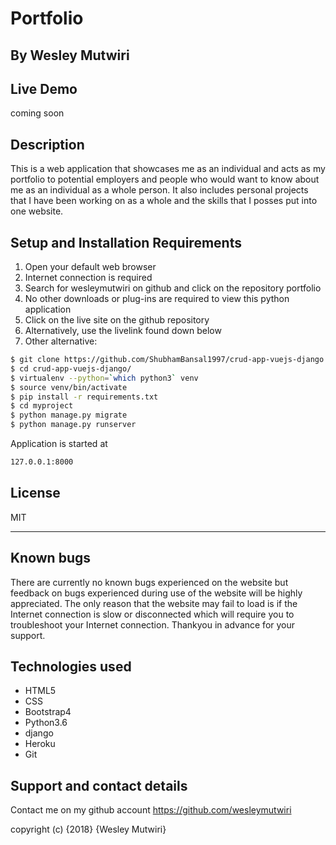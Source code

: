 # Portfolio

## By **Wesley Mutwiri**

## Live Demo
coming soon

## Description
This is a web application that showcases me as an individual and acts as my portfolio to potential employers and people who would want to know about me as an individual as a whole person. It also includes personal projects that I have been working on as a whole and the skills that I posses put into one website.


## Setup and Installation Requirements
1. Open your default web browser
2. Internet connection is required
3. Search for wesleymutwiri on github and click on the repository portfolio
4. No other downloads or plug-ins are required to view this python application
5. Click on the live site on the github repository
6. Alternatively, use the livelink found down below
7. Other alternative:
```sh
$ git clone https://github.com/ShubhamBansal1997/crud-app-vuejs-django.git
$ cd crud-app-vuejs-django/
$ virtualenv --python=`which python3` venv
$ source venv/bin/activate
$ pip install -r requirements.txt
$ cd myproject
$ python manage.py migrate
$ python manage.py runserver
```
Application is started at 
```sh
127.0.0.1:8000
```

License
----

MIT

***


## Known bugs
There are currently no known bugs experienced on the website but feedback on bugs experienced during use of the website will be highly appreciated. The only reason that the website may fail to load is if the Internet connection is slow or disconnected which will require you to troubleshoot your Internet connection. Thankyou in advance for your support.

## Technologies used
* HTML5
* CSS
* Bootstrap4
* Python3.6
* django
* Heroku
* Git

## Support and contact details
Contact me on my github account
<https://github.com/wesleymutwiri>

copyright (c) {2018} {Wesley Mutwiri}
